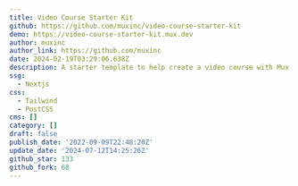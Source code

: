 ```yaml
---
title: Video Course Starter Kit
github: https://github.com/muxinc/video-course-starter-kit
demo: https://video-course-starter-kit.mux.dev
author: muxinc
author_link: https://github.com/muxinc
date: 2024-02-19T03:29:06.638Z
description: A starter template to help create a video course with Mux + Next.js
ssg:
  - Nextjs
css:
  - Tailwind
  - PostCSS
cms: []
category: []
draft: false
publish_date: '2022-09-09T22:48:20Z'
update_date: '2024-07-12T14:25:26Z'
github_star: 133
github_fork: 68
---
```

